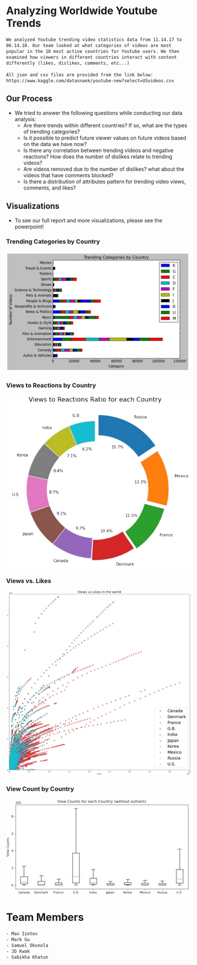 # Analyzing Worldwide Youtube Trends 
    We analyzed Youtube trending video statistics data from 11.14.17 to 06.14.18. Our team looked at what categories of videos are most popular in the 10 most active countries for Youtube users. We then examined how viewers in different countries interact with content differently (likes, dislikes, comments, etc...)

    All json and csv files are provided from the link below:
    https://www.kaggle.com/datasnaek/youtube-new?select=USvideos.csv

## Our Process
* We tried to answer the following questions while conducting our data analysis: 
    + Are there trends within different countries? If so, what are the types of trending categories?
    + Is it possible to predict future viewer values on future videos based on the data we have now? 
    + Is there any correlation between trending videos and negative reactions? How does the number of dislikes relate to trending videos?
	+ Are videos removed due to the number of dislikes? what about the videos that have comments blocked?
    + Is there a distribution of attributes pattern for trending video views, comments, and likes?

## Visualizations 
* To see our full report and more visualizations, please see the powerpoint!

### Trending Categories by Country 
![trending_categories](visuals/screenshots/trending_categories.png)

### Views to Reactions by Country
![views_to_reactions](visuals/screenshots/views_to_reactions.png)

### Views vs. Likes
![views_vs_likes](visuals/screenshots/views_vs_likes.png)

### View Count by Country 
![views_count_by_country](visuals/screenshots/view_count_by_country.png)

# Team Members
    - Max Izotov
    - Mark Gu
    - Samuel Okunola
    - JD Kwak
    - Sabikha Khatun